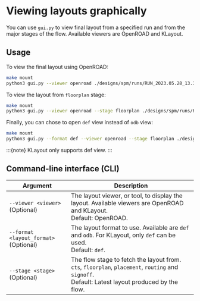 # Viewing layouts graphically

You can use `gui.py` to view final layout from a specified run and from the major stages of the flow. 
Available viewers are OpenROAD and KLayout.

## Usage

To view the final layout using OpenROAD:

```bash
make mount
python3 gui.py --viewer openroad ./designs/spm/runs/RUN_2023.05.28_13.36.45
```

To view the layout from `floorplan` stage:

```bash
make mount
python3 gui.py --viewer openroad --stage floorplan ./designs/spm/runs/RUN_2023.05.28_13.36.45
```

Finally, you can chose to open `def` view instead of `odb` view:

```bash
make mount
python3 gui.py --format def --viewer openroad --stage floorplan ./designs/spm/runs/RUN_2023.05.28_13.36.45
```

:::{note}
KLayout only supports def view.
:::

## Command-line interface (CLI)

| Argument | Description |
| - | - |
| `--viewer <viewer>`<br>(Optional) | The layout viewer, or tool, to display the layout. Available viewers are OpenROAD and KLayout.<br>Default: OpenROAD. |
| `--format <layout_format>`<br>(Optional) | The layout format to use. Available are `def` and `odb`. For KLayout, only `def` can be used.<br>Default: `def`. |
| `--stage <stage>`<br>(Optional) | The flow stage to fetch the layout from. `cts`, `floorplan`, `placement`, `routing` and `signoff`.<br>Default: Latest layout produced by the flow. |

